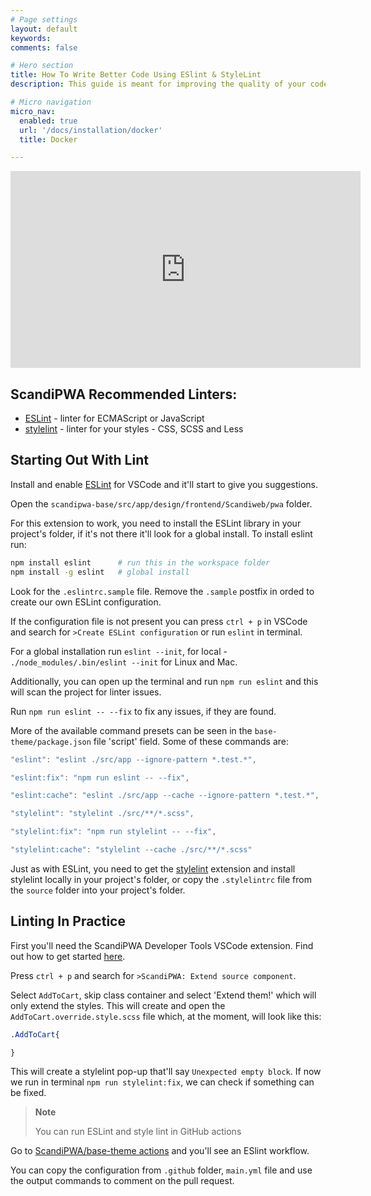 ```yaml
---
# Page settings
layout: default
keywords:
comments: false

# Hero section
title: How To Write Better Code Using ESlint & StyleLint
description: This guide is meant for improving the quality of your code using ESlint & StyleLint.

# Micro navigation
micro_nav:
  enabled: true
  url: '/docs/installation/docker'
  title: Docker

---
```


<div class="video">
    <iframe width="560" height="315" src="https://www.youtube.com/embed/3nO6m4zDnqs" frameborder="0" allow="accelerometer; autoplay; encrypted-media; gyroscope; picture-in-picture" allowfullscreen></iframe>
</div>

## ScandiPWA Recommended Linters:
- [ESLint](https://marketplace.visualstudio.com/items?itemName=dbaeumer.vscode-eslint) - linter for ECMAScript or JavaScript
- [stylelint](https://marketplace.visualstudio.com/items?itemName=stylelint.vscode-stylelint) - linter for your styles - CSS, SCSS and Less

## Starting Out With Lint
Install and enable [ESLint](https://marketplace.visualstudio.com/items?itemName=dbaeumer.vscode-eslint) for VSCode and it'll start to give you suggestions. 

Open the `scandipwa-base/src/app/design/frontend/Scandiweb/pwa` folder.

For this extension to work, you need to install the ESLint library in your project's folder, if it's not there it'll look for a global install. To install eslint run:
```bash
npm install eslint      # run this in the workspace folder
npm install -g eslint   # global install
```
Look for the `.eslintrc.sample` file. Remove the `.sample` postfix in orded to create our own ESLint configuration.

If the configuration file is not present you can press `ctrl + p` in VSCode and search for `>Create ESLint configuration` or run `eslint` in terminal.

For a global installation run `eslint --init`, for local - `./node_modules/.bin/eslint --init` for Linux and Mac.

Additionally, you can open up the terminal and run `npm run eslint` and this will scan the project for linter issues.

Run `npm run eslint -- --fix` to fix any issues, if they are found.

More of the available command presets can be seen in the `base-theme/package.json` file 'script' field. Some of these commands are:
```js
"eslint": "eslint ./src/app --ignore-pattern *.test.*",

"eslint:fix": "npm run eslint -- --fix",

"eslint:cache": "eslint ./src/app --cache --ignore-pattern *.test.*",

"stylelint": "stylelint ./src/**/*.scss",

"stylelint:fix": "npm run stylelint -- --fix",

"stylelint:cache": "stylelint --cache ./src/**/*.scss"
```

Just as with ESLint, you need to get the [stylelint](https://marketplace.visualstudio.com/items?itemName=stylelint.vscode-stylelint) extension and install stylelint locally in your project's folder, or copy the `.stylelintrc` file from the `source` folder into your project's folder.

## Linting In Practice
First you'll need the ScandiPWA Developer Tools VSCode extension. Find out how to get started [here](https://docs.scandipwa.com/docs/vsc-extensions.html). 

Press `ctrl + p` and search for `>ScandiPWA: Extend source component`.

Select `AddToCart`, skip class container and select 'Extend them!' which will only extend the styles. This will create and open the `AddToCart.override.style.scss` file which, at the moment, will look like this:
```scss
.AddToCart{

}
```
This will create a stylelint pop-up that'll say `Unexpected empty block`. If now we run in terminal `npm run stylelint:fix`, we can check if something can be fixed.

> **Note**
>
> You can run ESLint and style lint in GitHub actions

Go to [ScandiPWA/base-theme actions](https://github.com/scandipwa/base-theme/actions) and you'll see an ESlint workflow. 

You can copy the configuration from `.github` folder, `main.yml` file and use the output commands to comment on the pull request.